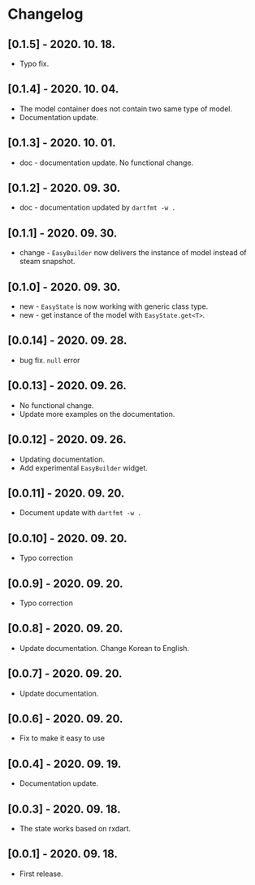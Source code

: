 # Changelog

## [0.1.5] - 2020. 10. 18.

* Typo fix.

## [0.1.4] - 2020. 10. 04.

* The model container does not contain two same type of model.
* Documentation update.

## [0.1.3] - 2020. 10. 01.

* doc - documentation update. No functional change.

## [0.1.2] - 2020. 09. 30.

* doc - documentation updated by `dartfmt -w .`

## [0.1.1] - 2020. 09. 30.

* change - `EasyBuilder` now delivers the instance of model instead of steam snapshot.

## [0.1.0] - 2020. 09. 30.

* new - `EasyState` is now working with generic class type.
* new - get instance of the model with `EasyState.get<T>`.

## [0.0.14] - 2020. 09. 28.

* bug fix. `null` error

## [0.0.13] - 2020. 09. 26.

* No functional change.
* Update more examples on the documentation.

## [0.0.12] - 2020. 09. 26.

* Updating documentation.
* Add experimental `EasyBuilder` widget.

## [0.0.11] - 2020. 09. 20.

* Document update with `dartfmt -w .`

## [0.0.10] - 2020. 09. 20.

* Typo correction

## [0.0.9] - 2020. 09. 20.

* Typo correction

## [0.0.8] - 2020. 09. 20.

* Update documentation. Change Korean to English.

## [0.0.7] - 2020. 09. 20.

* Update documentation.

## [0.0.6] - 2020. 09. 20.

* Fix to make it easy to use

## [0.0.4] - 2020. 09. 19.

* Documentation update.

## [0.0.3] - 2020. 09. 18.

* The state works based on rxdart.

## [0.0.1] - 2020. 09. 18.

* First release.

